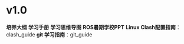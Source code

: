 # v1.0
**培养大纲**
**学习手册**
**学习思维导图**
**ROS暑期学校PPT**
**Linux Clash配置指南**：clash_guide
**git 学习指南**：git_guide